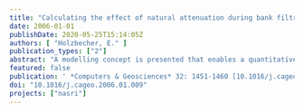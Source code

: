 ```yaml
---
title: "Calculating the effect of natural attenuation during bank filtration"
date: 2006-01-01
publishDate: 2020-05-25T15:14:05Z
authors: [ "Holzbecher, E." ]
publication_types: ["2"]
abstract: "A modelling concept is presented that enables a quantitative evaluation of transport and natural attenuation processes during bank filtration. The aim is to identify ranges of degradation rates for which bank filtration is effective or ineffective. Such modelling should accompany experimental work, as otherwise the meaning of determined degradation rates for a field situation remains uncertain. The presented concept is a combination of analytical and numerical methods, solving differential equations directly for the steady state. It is implemented using FEMLABs code and demonstrates a typical idealized situation with a single well near a straight bank boundary. The method can be applied to confined, to unconfined and to partially confined/unconfined aquifers and may be extended for applications in more complex situations, including a clogging layer, galleries of pumping and recharge wells, etc."
featured: false
publication: ' *Computers & Geosciences* 32: 1451-1460 [10.1016/j.cageo.2006.01.009](https://doi.org/10.1016/j.cageo.2006.01.009)'
doi: "10.1016/j.cageo.2006.01.009"
projects: ["nasri"]
---
```


